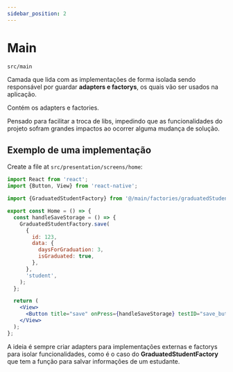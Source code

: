 ```yaml
---
sidebar_position: 2
---
```


# Main
 `src/main`

Camada que lida com as implementações de forma isolada sendo responsável por guardar **adapters e factorys**, os quais vão ser usados na aplicação. 

Contém os adapters e factories.

Pensado para facilitar a troca de libs, impedindo que as funcionalidades do projeto sofram grandes impactos ao ocorrer alguma mudança de solução. 


## Exemplo de uma implementação

Create a file at `src/presentation/screens/home`:

```jsx title="src/pages/my-react-page.js"
import React from 'react';
import {Button, View} from 'react-native';

import {GraduatedStudentFactory} from '@/main/factories/graduatedStudent/graduatedStudent-factory';

export const Home = () => {
  const handleSaveStorage = () => {
    GraduatedStudentFactory.save(
      {
        id: 123,
        data: {
          daysForGraduation: 3,
          isGraduated: true,
        },
      },
      'student',
    );
  };

  return (
    <View>
      <Button title="save" onPress={handleSaveStorage} testID="save_button" />
    </View>
  );
};
```

A ideia é sempre criar adapters para implementações externas e factorys para isolar funcionalidades, como é o caso do **GraduatedStudentFactory** que tem a função para salvar informações de um estudante.

